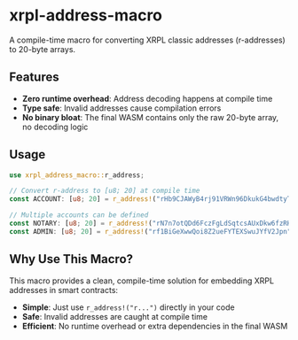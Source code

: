 # xrpl-address-macro

A compile-time macro for converting XRPL classic addresses (r-addresses) to 20-byte arrays.

## Features

- **Zero runtime overhead**: Address decoding happens at compile time
- **Type safe**: Invalid addresses cause compilation errors
- **No binary bloat**: The final WASM contains only the raw 20-byte array, no decoding logic

## Usage

```rust
use xrpl_address_macro::r_address;

// Convert r-address to [u8; 20] at compile time
const ACCOUNT: [u8; 20] = r_address!("rHb9CJAWyB4rj91VRWn96DkukG4bwdtyTh");

// Multiple accounts can be defined
const NOTARY: [u8; 20] = r_address!("rN7n7otQDd6FczFgLdSqtcsAUxDkw6fzRH");
const ADMIN: [u8; 20] = r_address!("rf1BiGeXwwQoi8Z2ueFYTEXSwuJYfV2Jpn");
```

## Why Use This Macro?

This macro provides a clean, compile-time solution for embedding XRPL addresses in smart contracts:
- **Simple**: Just use `r_address!("r...")` directly in your code
- **Safe**: Invalid addresses are caught at compile time
- **Efficient**: No runtime overhead or extra dependencies in the final WASM
